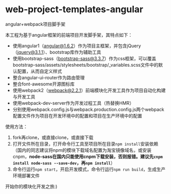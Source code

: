 # web-project-templates-angular
angular+webpack项目脚手架

本工程为基于angular框架的前端项目开发脚手架，其特点如下：

* 使用angular1（angular@1.6.2）作为项目主框架，并包含jQuery（jquery@3.1.1）、bootstrap库作为辅助工具
* 使用bootstrap-sass（bootstrap-sass@3.3.7）作为css框架，可以覆盖bootstrap-sass/assets/stylesheets/bootstrap/_variables.scss文件中的默认配置，从而自定义样式
* 整合angular-ui-router作为路由管理
* 整合font-awesome开源图标库
* 使用webpack2（webpack@2.2.1）前端模块化开发工具作为项目自动化构建与开发工具
* 使用webpack-dev-server作为开发过程工具（热替换HMR）
* 分别使用webpack.config.js与webpack.production.config.js两个webpack配置文件作为项目在开发环境中的配置和项目在生产环境中的配置

使用方法：

1. fork再clone，或直接clone，或直接下载
2. 打开文件所在目录，打开命令行工具至项目所在目录`npm install`安装依赖（国内的同志建议将npm的模块下载域名配置为淘宝镜像域名，或安装cnpm，**node-sass在国内只能使用cnpm下载安装，否则报错。建议先`cnpm install node-sass --save-dev`，再`npm install`**）
3. 命令行运行`npm start`，开启开发模式，命令行运行`npm run build`，生成生产环境部署文件

开始你的模块化开发之旅:)

